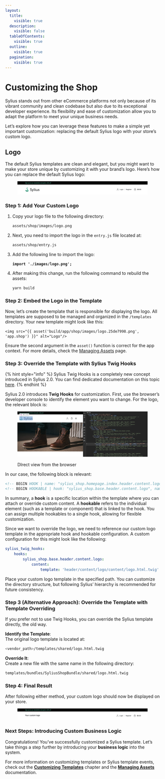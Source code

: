 ```yaml
---
layout:
  title:
    visible: true
  description:
    visible: false
  tableOfContents:
    visible: true
  outline:
    visible: true
  pagination:
    visible: true
---
```


# Customizing the Shop

Sylius stands out from other eCommerce platforms not only because of its vibrant community and clean codebase but also due to its exceptional developer experience. Its flexibility and ease of customization allow you to adapt the platform to meet your unique business needs.

Let’s explore how you can leverage these features to make a simple yet important customization: replacing the default Sylius logo with your store’s custom logo.

## Logo

The default Sylius templates are clean and elegant, but you might want to make your store unique by customizing it with your brand’s logo. Here’s how you can replace the default Sylius logo:

<figure><img src="../.gitbook/assets/image (3) (1) (1).png" alt=""><figcaption></figcaption></figure>

### Step 1: Add Your Custom Logo

1.  Copy your logo file to the following directory:

    ```bash
    assets/shop/images/logo.png
    ```
2.  Next, you need to import the logo in the `entry.js` file located at:

    ```bash
    assets/shop/entry.js
    ```
3.  Add the following line to import the logo:

    <pre class="language-js"><code class="lang-js"><strong>import './images/logo.png';
    </strong></code></pre>
4.  After making this change, run the following command to rebuild the assets:

    ```bash
    yarn build
    ```

### Step 2: Embed the Logo in the Template

Now, let’s create the template that is responsible for displaying the logo. All templates are supposed to be managed and organized in the `/templates` directory. Your new template might look like this:

```twig
<img src="{{ asset('build/app/shop/images/logo.25de7998.png', 'app.shop') }}" alt="Logo"/>
```

Ensure the second argument in the `asset()` function is correct for the app context. For more details, check the [Managing Assets](../the-book/frondend-and-themes.md) page.

### Step 3: Override the Template with Sylius Twig Hooks

{% hint style="info" %}
Sylius Twig Hooks is a completely new concept introduced in Sylius 2.0. You can find dedicated documentation on this topic [here](https://sylius-1.gitbook.io/stack/dWolXcvu3MnA2piZOEle/twig-hooks/getting-started).
{% endhint %}

Sylius 2.0 introduces **Twig Hooks** for customization. First, use the browser’s developer console to identify the element you want to change. For the logo, the relevant block is:

<figure><img src="../.gitbook/assets/image (13).png" alt=""><figcaption><p>DIrect view from the browser</p></figcaption></figure>

In our case, the following block is relevant:

```html
<!-- BEGIN HOOK | name: "sylius_shop.homepage.index.header.content.logo, sylius_shop.base.header.content.logo" -->
<!-- BEGIN HOOKABLE | hook: "sylius_shop.base.header.content.logo", name: "content", template: "@SyliusShop/shared/sylius_logo.html.twig", priority: 0 -->
```

In summary, a **hook** is a specific location within the template where you can attach or override custom content. A **hookable** refers to the individual element (such as a template or component) that is linked to the hook. You can assign multiple hookables to a single hook, allowing for flexible customization.

Since we want to override the logo, we need to reference our custom logo template in the appropriate hook and hookable configuration. A custom configuration for this might look like the following:

```yaml
sylius_twig_hooks:
    hooks:
        sylius_shop.base.header.content.logo:
            content:
                template: 'header/content/logo/content/logo.html.twig'

```

Place your custom logo template in the specified path. You can customize the directory structure, but following Sylius’ hierarchy is recommended for future consistency.

### Step 3 (Alternative Approach): Override the Template with Template Overriding

If you prefer not to use Twig Hooks, you can override the Sylius template directly, the old way.

**Identify the Template**:\
The original logo template is located at:

```bash
<vendor_path>/templates/shared/logo.html.twig
```

**Override It**:\
Create a new file with the same name in the following directory:

```bash
templates/bundles/SyliusShopBundle/shared/logo.html.twig
```

### Step 4: Final Result

After following either method, your custom logo should now be displayed on your store.

<figure><img src="../.gitbook/assets/image (1) (1) (1).png" alt=""><figcaption></figcaption></figure>

### Next Steps: Introducing Custom Business Logic

Congratulations! You’ve successfully customized a Sylius template. Let’s take things a step further by introducing your **business logic** into the system.

For more information on customizing templates or Sylius template events, check out the [**Customizing Templates**](../the-customization-guide/customizing-templates.md) chapter and the [**Managing Assets**](../the-book/frondend-and-themes.md) documentation.
